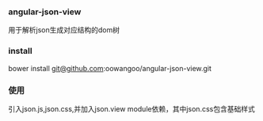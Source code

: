 ### angular-json-view
用于解析json生成对应结构的dom树

### install
bower install git@github.com:oowangoo/angular-json-view.git

### 使用
引入json.js,json.css,并加入json.view module依赖，其中json.css包含基础样式
